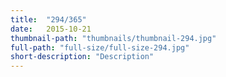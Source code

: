 ```yaml
---
title:  "294/365"
date:   2015-10-21
thumbnail-path: "thumbnails/thumbnail-294.jpg"
full-path: "full-size/full-size-294.jpg"
short-description: "Description"
---
```

